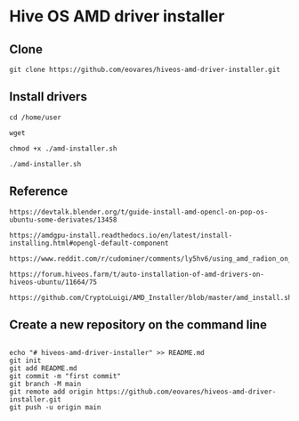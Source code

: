 # Hive OS AMD driver installer

## Clone

```
git clone https://github.com/eovares/hiveos-amd-driver-installer.git
```

## Install drivers

```
cd /home/user

wget 

chmod +x ./amd-installer.sh

./amd-installer.sh
```

## Reference

```
https://devtalk.blender.org/t/guide-install-amd-opencl-on-pop-os-ubuntu-some-derivates/13458

https://amdgpu-install.readthedocs.io/en/latest/install-installing.html#opengl-default-component

https://www.reddit.com/r/cudominer/comments/ly5hv6/using_amd_radion_on_ubuntu/

https://forum.hiveos.farm/t/auto-installation-of-amd-drivers-on-hiveos-ubuntu/11664/75

https://github.com/CryptoLuigi/AMD_Installer/blob/master/amd_install.sh
```



## Create a new repository on the command line

```

echo "# hiveos-amd-driver-installer" >> README.md
git init
git add README.md
git commit -m "first commit"
git branch -M main
git remote add origin https://github.com/eovares/hiveos-amd-driver-installer.git
git push -u origin main

```
